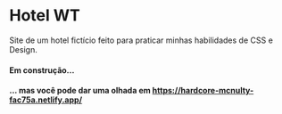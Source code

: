 # Hotel WT
Site de um hotel fictício feito para praticar minhas habilidades de CSS e Design.
#### Em construção...
#### ... mas você pode dar uma olhada em https://hardcore-mcnulty-fac75a.netlify.app/
